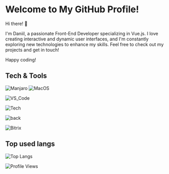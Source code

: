 # Welcome to My GitHub Profile!

Hi there! 👋

I'm Daniil, a passionate Front-End Developer specializing in Vue.js. I love creating interactive and dynamic user interfaces, and I'm constantly exploring new technologies to enhance my skills. Feel free to check out my projects and get in touch!

Happy coding! 

## Tech & Tools ##

![Manjaro](https://img.shields.io/badge/OS-Manjaro-35BF5C?style=for-the-badge&logo=manjaro)
![MacOS](https://img.shields.io/badge/macOS-333333?style=for-the-badge&logo=macos)

![VS_Code](https://img.shields.io/badge/Editor-VS_Code-007ACC?style=for-the-badge&logo=visual-studio-code)

![Tech](https://skillicons.dev/icons?theme=dark&i=nodejs,js,ts,vue)

![back](https://skillicons.dev/icons?theme=dark&i=nuxt,astro)

![Bitrix](https://img.shields.io/badge/CMS-Strapi-4945ff?style=for-the-badge&logo=strapi)

## Top used langs ##

![Top Langs](https://github-readme-stats.vercel.app/api/top-langs/?username=oLNidfwworld&layout=compact)


![Profile Views](https://komarev.com/ghpvc/?username=oLNidfwworld&color=blueviolet)


<!--
- 🔭 I’m currently working on ...
- 🌱 I’m currently learning ...
- 👯 I’m looking to collaborate on ...
- 🤔 I’m looking for help with ...
- 💬 Ask me about ...
- 📫 How to reach me: ...
- 😄 Pronouns: ...
- ⚡ Fun fact: ...
-->
 

